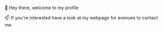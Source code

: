 👋 Hey there, welcome to my profile

📫 If you're interested have a look at my webpage for avenues to contact me

<!---
ChuksKN/ChuksKN is a ✨ special ✨ repository because its `README.md` (this file) appears on your GitHub profile.
You can click the Preview link to take a look at your changes.
--->
